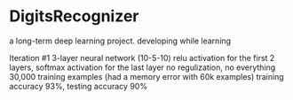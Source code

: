 # DigitsRecognizer
a long-term deep learning project. developing while learning

Iteration #1
  3-layer neural network (10-5-10)
  relu activation for the first 2 layers, softmax activation for the last layer
  no regulization, no everything
  30,000 training examples (had a memory error with 60k examples)
  training accuracy 93%, testing accuracy 90%
